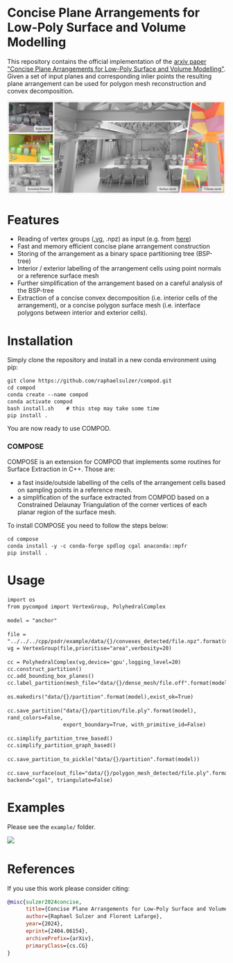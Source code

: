 # Concise Plane Arrangements for Low-Poly Surface and Volume Modelling

[//]: # (One GIF of rotating bunny. Start with point cloud, detect polygons, insert polygon one by one in complex, extract decomposition, )
[//]: # (make it explode, put it back together and show concise surface. )


This repository contains the official implementation of the [arxiv paper "Concise Plane Arrangements for Low-Poly Surface and Volume Modelling"](https://arxiv.org/abs/2404.06154).
Given a set of input planes and corresponding inlier points the resulting plane arrangement can be used for polygon mesh reconstruction and convex decomposition. 

<p float="center">
  <img style="width:800px;" src="./media/teaser.jpg">
</p>

# Features

- Reading of vertex groups ([.vg](https://abspy.readthedocs.io/en/latest/vertexgroup.html), .npz) as input (e.g. from [here](https://github.com/raphaelsulzer/psdr/tree/main))
- Fast and memory efficient concise plane arrangement construction
- Storing of the arrangement as a binary space partitioning tree (BSP-tree)
- Interior / exterior labelling of the arrangement cells using point normals or a reference surface mesh
- Further simplification of the arrangement based on a careful analysis of the BSP-tree 
- Extraction of a concise convex decomposition (i.e. interior cells of the arrangement), or a concise polygon surface mesh (i.e. interface polygons between interior and exterior cells). 

# Installation

Simply clone the repository and install in a new conda environment using pip:

```
git clone https://github.com/raphaelsulzer/compod.git
cd compod
conda create --name compod
conda activate compod
bash install.sh    # this step may take some time
pip install . 
```

You are now ready to use COMPOD.

### COMPOSE

COMPOSE is an extension for COMPOD that implements some routines for Surface Extraction in C++. Those are:
- a fast inside/outside labelling of the cells of the arrangement cells based on sampling points in a reference mesh. 
- a simplification of the surface extracted from COMPOD based on a Constrained Delaunay Triangulation of the corner vertices of each planar region of the surface mesh.

To install COMPOSE you need to follow the steps below:

```
cd compose
conda install -y -c conda-forge spdlog cgal anaconda::mpfr
pip install . 
```




# Usage

```
import os
from pycompod import VertexGroup, PolyhedralComplex

model = "anchor"

file = "../../../cpp/psdr/example/data/{}/convexes_detected/file.npz".format(model)
vg = VertexGroup(file,prioritise="area",verbosity=20)

cc = PolyhedralComplex(vg,device='gpu',logging_level=20)
cc.construct_partition()
cc.add_bounding_box_planes()
cc.label_partition(mesh_file="data/{}/dense_mesh/file.off".format(model),graph_cut=False,type="mesh")

os.makedirs("data/{}/partition".format(model),exist_ok=True)

cc.save_partition("data/{}/partition/file.ply".format(model), rand_colors=False,
                  export_boundary=True, with_primitive_id=False)

cc.simplify_partition_tree_based()
cc.simplify_partition_graph_based()

cc.save_partition_to_pickle("data/{}/partition".format(model))

cc.save_surface(out_file="data/{}/polygon_mesh_detected/file.ply".format(model), backend="cgal", triangulate=False)                          
```

# Examples

Please see the `example/` folder.

<p float="center">
  <img style="width:800px;" src="./media/city.gif">
</p>



# References

If you use this work please consider citing:

```bibtex
@misc{sulzer2024concise,
      title={Concise Plane Arrangements for Low-Poly Surface and Volume Modelling}, 
      author={Raphael Sulzer and Florent Lafarge},
      year={2024},
      eprint={2404.06154},
      archivePrefix={arXiv},
      primaryClass={cs.CG}
}
```

